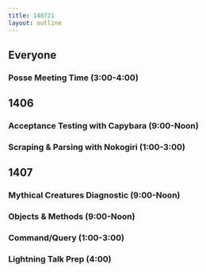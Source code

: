 ```yaml
---
title: 140721
layout: outline
---
```


## Everyone

### Posse Meeting Time (3:00-4:00)

## 1406

### Acceptance Testing with Capybara (9:00-Noon)

### Scraping & Parsing with Nokogiri (1:00-3:00)

## 1407

### Mythical Creatures Diagnostic (9:00-Noon)

### Objects & Methods (9:00-Noon)

### Command/Query (1:00-3:00)

### Lightning Talk Prep (4:00)
